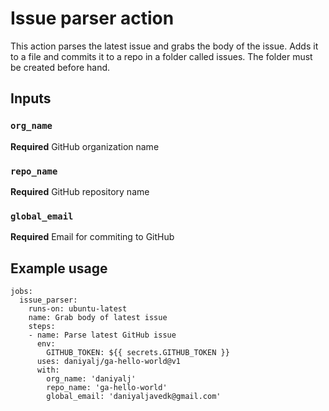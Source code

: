 # Issue parser action

This action parses the latest issue and grabs the body of the issue. Adds it to a file and commits it to a repo in a folder called issues. The folder must be created before hand.

## Inputs

### `org_name`

**Required** GitHub organization name 

### `repo_name`

**Required** GitHub repository name 

### `global_email`

**Required** Email for commiting to GitHub


## Example usage

```
jobs:
  issue_parser:
    runs-on: ubuntu-latest
    name: Grab body of latest issue
    steps:
    - name: Parse latest GitHub issue
      env:
        GITHUB_TOKEN: ${{ secrets.GITHUB_TOKEN }}
      uses: daniyalj/ga-hello-world@v1
      with:
        org_name: 'daniyalj'
        repo_name: 'ga-hello-world'
        global_email: 'daniyaljavedk@gmail.com'
```
